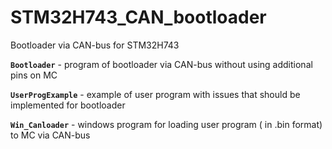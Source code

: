 # STM32H743_CAN_bootloader
Bootloader via CAN-bus for STM32H743

**`Bootloader`** - program of bootloader via CAN-bus without using additional pins on MC

**`UserProgExample`** - example of user program with issues that should be implemented for bootloader

**`Win_Canloader`** - windows program for loading user program ( in .bin format) to MC via CAN-bus
